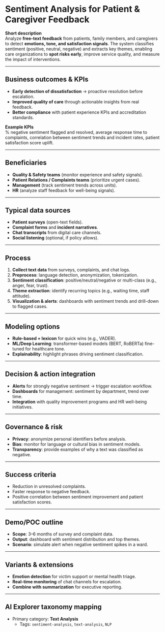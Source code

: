 # Sentiment Analysis for Patient & Caregiver Feedback

**Short description**  
Analyze **free-text feedback** from patients, family members, and caregivers to detect **emotions, tone, and satisfaction signals**. The system classifies sentiment (positive, neutral, negative) and extracts key themes, enabling care organizations to **spot risks early**, improve service quality, and measure the impact of interventions.

---

## Business outcomes & KPIs
- **Early detection of dissatisfaction** → proactive resolution before escalation.
- **Improved quality of care** through actionable insights from real feedback.
- **Better compliance** with patient experience KPIs and accreditation standards.

**Example KPIs**  
% negative sentiment flagged and resolved, average response time to complaints, correlation between sentiment trends and incident rates, patient satisfaction score uplift.

---

## Beneficiaries
- **Quality & Safety teams** (monitor experience and safety signals).
- **Patient Relations / Complaints teams** (prioritize urgent cases).
- **Management** (track sentiment trends across units).
- **HR** (analyze staff feedback for well-being signals).

---

## Typical data sources
- **Patient surveys** (open-text fields).
- **Complaint forms** and **incident narratives**.
- **Chat transcripts** from digital care channels.
- **Social listening** (optional, if policy allows).

---

## Process
1. **Collect text data** from surveys, complaints, and chat logs.
2. **Preprocess**: language detection, anonymization, tokenization.
3. **Sentiment classification**: positive/neutral/negative or multi-class (e.g., anger, fear, trust).
4. **Theme extraction**: identify recurring topics (e.g., waiting time, staff attitude).
5. **Visualization & alerts**: dashboards with sentiment trends and drill-down to flagged cases.

---

## Modeling options
- **Rule-based + lexicon** for quick wins (e.g., VADER).
- **ML/Deep Learning**: transformer-based models (BERT, RoBERTa) fine-tuned for healthcare tone.
- **Explainability**: highlight phrases driving sentiment classification.

---

## Decision & action integration
- **Alerts** for strongly negative sentiment → trigger escalation workflow.
- **Dashboards** for management: sentiment by department, trend over time.
- **Integration** with quality improvement programs and HR well-being initiatives.

---

## Governance & risk
- **Privacy**: anonymize personal identifiers before analysis.
- **Bias**: monitor for language or cultural bias in sentiment models.
- **Transparency**: provide examples of why a text was classified as negative.

---

## Success criteria
- Reduction in unresolved complaints.
- Faster response to negative feedback.
- Positive correlation between sentiment improvement and patient satisfaction scores.

---

## Demo/POC outline
- **Scope**: 3–6 months of survey and complaint data.
- **Output**: dashboard with sentiment distribution and top themes.
- **Scenario**: simulate alert when negative sentiment spikes in a ward.

---

## Variants & extensions
- **Emotion detection** for victim support or mental health triage.
- **Real-time monitoring** of chat channels for escalation.
- **Combine with summarization** for executive reporting.

---

## AI Explorer taxonomy mapping
- Primary category: **Text Analysis**  
  - Tags: `sentiment-analysis`, `text-analysis`, `NLP`